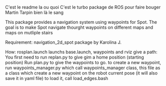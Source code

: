 
C'est le readme la ou quoi 
C'est le turbo package de ROS pour faire bouger Martin
Tarpin bien là le sang


This package provides a navigation system using waypoints for Spot.
The goal is to make Spot navigate thourght waypoints on different maps and maps on mutliple stairs


Requirement:
    navigation_2d_spot package by Karolina J.

How:
    rosplan.launch launchs base.launch, waypoints and rviz
    give a path:
        You first need to run replan.py to give gim a home position (starting position)
        Run plan.py to give the waypoints to go.
        to create a new waypoint, run waypoints_manager.py which call waypoints_manager class, this file as a class which create a new waypoint on the robot current pose (it will also save it in yaml file)
        to load it, call load_edges.bash
        
